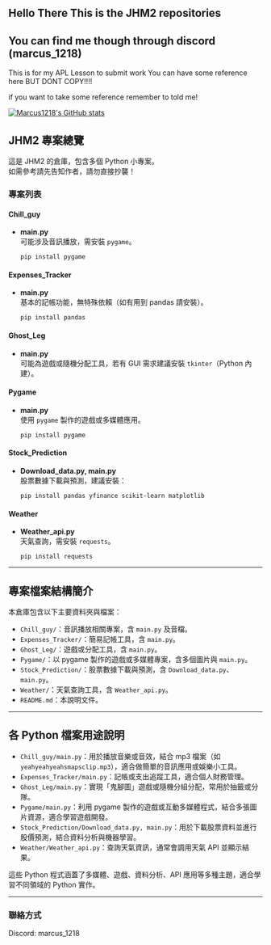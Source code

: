 ## Hello There This is the JHM2 repositories 
## You can find me though through discord (marcus_1218)
This is for my APL Lesson to submit work You can have some reference here BUT DONT COPY!!!!

if you want to take some reference remember to told me!

[![Marcus1218's GitHub stats](https://github-readme-stats.vercel.app/api?username=Marcus1218)](https://github.com/anuraghazra/github-readme-stats)

## JHM2 專案總覽

這是 JHM2 的倉庫，包含多個 Python 小專案。  
如需參考請先告知作者，請勿直接抄襲！

### 專案列表

#### Chill_guy
- **main.py**  
  可能涉及音訊播放，需安裝 `pygame`。
  ```
  pip install pygame
  ```

#### Expenses_Tracker
- **main.py**  
  基本的記帳功能，無特殊依賴（如有用到 pandas 請安裝）。
  ```
  pip install pandas
  ```

#### Ghost_Leg
- **main.py**  
  可能為遊戲或隨機分配工具，若有 GUI 需求建議安裝 `tkinter`（Python 內建）。

#### Pygame
- **main.py**  
  使用 `pygame` 製作的遊戲或多媒體應用。
  ```
  pip install pygame
  ```

#### Stock_Prediction
- **Download_data.py, main.py**  
  股票數據下載與預測，建議安裝：
  ```
  pip install pandas yfinance scikit-learn matplotlib
  ```

#### Weather
- **Weather_api.py**  
  天氣查詢，需安裝 `requests`。
  ```
  pip install requests
  ```

---

## 專案檔案結構簡介

本倉庫包含以下主要資料夾與檔案：

- `Chill_guy/`：音訊播放相關專案，含 `main.py` 及音檔。
- `Expenses_Tracker/`：簡易記帳工具，含 `main.py`。
- `Ghost_Leg/`：遊戲或分配工具，含 `main.py`。
- `Pygame/`：以 pygame 製作的遊戲或多媒體專案，含多個圖片與 `main.py`。
- `Stock_Prediction/`：股票數據下載與預測，含 `Download_data.py`、`main.py`。
- `Weather/`：天氣查詢工具，含 `Weather_api.py`。
- `README.md`：本說明文件。

---

## 各 Python 檔案用途說明

- `Chill_guy/main.py`：用於播放音樂或音效，結合 mp3 檔案（如 `yeahyeahyeahsmapsclip.mp3`），適合做簡單的音訊應用或娛樂小工具。
- `Expenses_Tracker/main.py`：記帳或支出追蹤工具，適合個人財務管理。
- `Ghost_Leg/main.py`：實現「鬼腳圖」遊戲或隨機分組分配，常用於抽籤或分隊。
- `Pygame/main.py`：利用 pygame 製作的遊戲或互動多媒體程式，結合多張圖片資源，適合學習遊戲開發。
- `Stock_Prediction/Download_data.py, main.py`：用於下載股票資料並進行股價預測，結合資料分析與機器學習。
- `Weather/Weather_api.py`：查詢天氣資訊，通常會調用天氣 API 並顯示結果。

這些 Python 程式涵蓋了多媒體、遊戲、資料分析、API 應用等多種主題，適合學習不同領域的 Python 實作。

---

### 聯絡方式
Discord: marcus_1218
